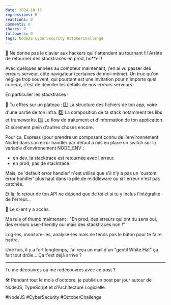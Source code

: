 ```yaml
---
date: 2024-10-13
impressions: 0
reactions: 0
comments: 0
shares: 0
followers: 0
tags: NodeJS CyberSecurity OctoberChallenge
---
```


🚨 Ne donne pas le clavier aux hackers qui t'attendent au tournant !!! Arrête de retourner des stacktraces en prod, bo\*\*el !

Avec quelques années au compteur maintenant, j'en ai vu passer des erreurs serveur, côté navigateur (certaines de moi-même).
Un truc qu'on néglige trop souvent, qui pourtant est une invitation pour n'importe quel curieux, c'est de dévoiler les détails de nos erreurs serveurs.

En particulier les stacktraces !

🎁 Tu offres sur un plateau :
1️⃣ La structure des fichiers de ton app, voire d'une partie de ton infra.
2️⃣ La composition de ta stack notamment tes libs et frameworks.
3️⃣ Le flow de traitement et d'information de ton application.
Et sûrement plein d'autres choses encore.

Pour ça, Express (pour prendre un composant connu de l'environnement Node) dans son error handler par defaut a mis en place un switch sur la variable d'environement NODE_ENV :

- en dev, la stacktrace est retournée avec l'erreur.
- en prod, pas de stacktrace.

Mais, ce 'default error handler' n'est utilisé que s'il n'y a pas un 'custom error handler' plus haut dans la pile de middleware ou si l'erreur n'est pas catchée.

Et là, le retour de ton API ne dépend que de toi et si tu y inclus l'intégralité de l'erreur...

👿 Le client y a accès.

Ma rule of thumb maintenant : "En prod, des erreurs qui ont du sens oui, des erreurs user-friendly oui mais des stacktraces non !"

Log-les, monitore-les, analyse-les mais ne tends pas le bâton pour te faire battre.

Une fois, il y a fort longtemps, j'ai reçu un mail d'un "gentil White Hat" ça fait tout drôle... Ça t'est déjà arrivé ?

---

Tu me découvres ou me redécouvres avec ce post ?

🛠️ Pendant tout le mois d'octobre, je publie un post par jour autour de NodeJS, TypeScript et d'Architecture Logicielle.

#NodeJS #CyberSecurity #OctoberChallenge
